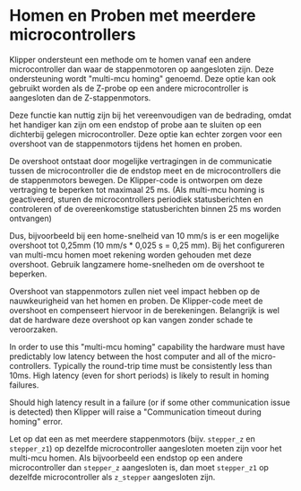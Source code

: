 # Homen en Proben met meerdere microcontrollers

Klipper ondersteunt een methode om te homen vanaf een andere microcontroller dan waar de stappenmotoren op aangesloten zijn. Deze ondersteuning wordt "multi-mcu homing" genoemd. Deze optie kan ook gebruikt worden als de Z-probe op een andere microcontroller is aangesloten dan de Z-stappenmotors.

Deze functie kan nuttig zijn bij het vereenvoudigen van de bedrading, omdat het handiger kan zijn om een endstop of probe aan te sluiten op een dichterbij gelegen microcontroller. Deze optie kan echter zorgen voor een overshoot van de stappenmotors tijdens het homen en proben.

De overshoot ontstaat door mogelijke vertragingen in de communicatie tussen de microcontroller die de endstop meet en de microcontrollers die de stappenmotors bewegen. De Klipper-code is ontworpen om deze vertraging te beperken tot maximaal 25 ms. (Als multi-mcu homing is geactiveerd, sturen de microcontrollers periodiek statusberichten en controleren of de overeenkomstige statusberichten binnen 25 ms worden ontvangen)

Dus, bijvoorbeeld bij een home-snelheid van 10 mm/s is er een mogelijke overshoot tot 0,25mm (10 mm/s * 0,025 s = 0,25 mm). Bij het configureren van multi-mcu homen moet rekening worden gehouden met deze overshoot. Gebruik langzamere home-snelheden om de overshoot te beperken.

Overshoot van stappenmotors zullen niet veel impact hebben op de nauwkeurigheid van het homen en proben. De Klipper-code meet de overshoot en compenseert hiervoor in de berekeningen. Belangrijk is wel dat de hardware deze overshoot op kan vangen zonder schade te veroorzaken.

In order to use this "multi-mcu homing" capability the hardware must have predictably low latency between the host computer and all of the micro-controllers. Typically the round-trip time must be consistently less than 10ms. High latency (even for short periods) is likely to result in homing failures.

Should high latency result in a failure (or if some other communication issue is detected) then Klipper will raise a "Communication timeout during homing" error.

Let op dat een as met meerdere stappenmotors (bijv. `stepper_z` en `stepper_z1`) op dezelfde microcontroller aangesloten moeten zijn voor het multi-mcu homen. Als bijvoorbeeld een endstop op een andere microcontroller dan `stepper_z` aangesloten is, dan moet `stepper_z1` op dezelfde microcontroller als `z_stepper` aangesloten zijn.
